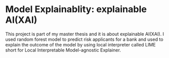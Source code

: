 # Model Explainablity: explainable AI(XAI)
This project is part of my master thesis and it is about explainable AI(XAI). I used random forest model to 
predict risk applicants for a bank and used to explain the outcome of the model by using local interpreter called
LIME short for Local Interpretable Model-agnostic Explainer.
